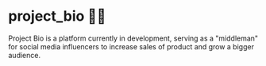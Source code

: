 # project_bio 🤳🏼
Project Bio is a platform currently in development, serving as a "middleman" for social media influencers to increase sales of product and grow a bigger audience.
